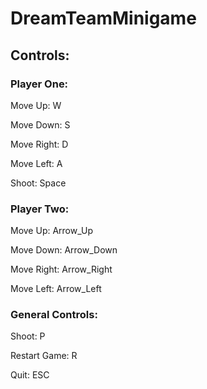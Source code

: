 # DreamTeamMinigame

## Controls:

### Player One:

Move Up: W

Move Down: S

Move Right: D

Move Left: A

Shoot: Space

### Player Two:

Move Up: Arrow_Up

Move Down: Arrow_Down

Move Right: Arrow_Right

Move Left: Arrow_Left

### General Controls:

Shoot: P

Restart Game: R

Quit: ESC

